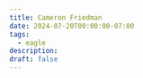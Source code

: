 ```yaml
---
title: Cameron Friedman
date: 2024-07-20T00:00:00-07:00
tags:
  - eagle
description:
draft: false
---
```

